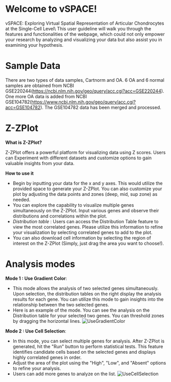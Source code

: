 # Welcome to vSPACE!
vSPACE: Exploring Virtual Spatial Representation of Articular Chondrocytes at the Single-Cell Level\\
This user guideline will walk you through the features and functionalities of the webpage, which could not only empower your research by analyzing and visualizing your data but also assist you in examining your hypothesis.

# Sample Data
There are two types of data samples, Cartnorm and OA. 6 OA and 6 normal samples are obtained from NCBI GSE220244(https://ncbi.nlm.nih.gov/geo/query/acc.cgi?acc=GSE220244). One more OA data is added from NCBI GSE104782(https://www.ncbi.nlm.nih.gov/geo/query/acc.cgi?acc=GSE104782). The GSE104782 data has been merged and processed.

# Z-ZPlot 
**What is Z-ZPlot?**

Z-ZPlot offers a powerful platform for visualizing data using Z scores. Users can Experiment with different datasets and customize options to gain valuable insights from your data.

**How to use it**
- Begin by inputting your data for the x and y axes. This would utilize the provided space to generate your Z-ZPlot. You can also customize your plot by adjusting the data points and zones (deep, mid, sup zone) as needed.
- You can explore the capability to visualize multiple genes simultaneously on the Z-ZPlot. Input various genes and observe their distributions and correlations within the plot.
- *Distribution table* : Users can access the Distribution Table feature to view the most correlated genes. Please utilize this information to refine your visualization by selecting correlated genes to add to the plot.
- You can also download cell information by selecting the region of interest on the Z-ZPlot (Simply, just drag the area you want to choose!). 

# Analysis modes
**Mode 1 : Use Gradient Color**:
- This mode allows the analysis of two selected genes simultaneously. Upon selection, the distribution tables on the right display the analysis results for each gene. You can utilize this mode to gain insights into the relationship between the two selected genes.
- Here is an example of the mode. You can see the analysis on the Distribution table for your selected two genes. You can threshold zones by dragging the horizontal lines. 
![UseGradientColor](https://github.com/zhacheny/vSPACE/assets/163660925/7f64a7ed-04b4-4db2-86d3-a5f79bf9cd7d)

**Mode 2 : Use Cell Selection**:
- In this mode, you can select multiple genes for analysis. After Z-ZPlot is generated, hit the "Run" button to perform statistical tests. This feature identifies candidate cells based on the selected genes and displays highly correlated genes in order.
- Adjust the area of the plot using the "High", "Low", and "Absent" options to refine your analysis.
- Users can add more genes to analyze on the list. 
![UseCellSelection](https://github.com/zhacheny/vSPACE/assets/163660925/f9b38143-ba25-4bd7-86d5-cb9e8cffc8f9)
